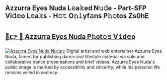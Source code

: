 ## Azzurra Eyes Nuda L𝚎a𝚔ed N𝚞𝚍e - Part-SFP Vi𝚍𝚎o L𝚎a𝚔s - H𝚘𝚝 O𝚗𝚕yf𝚊ns P𝚑𝚘tos Zs0hE

# <h2><a href="http://kf74z1j.oniu.top/?m=Azzurra+Eyes+Nuda">🔗👉 🔴 Azzurra Eyes Nuda P𝚑ot𝚘𝚜 V𝚒d𝚎o</a></h2>

[![Azzurra Eyes Nuda Nu𝚍e𝚜](https://i.imgur.com/0qMVB7G.gif)](http://kf74z1j.oniu.top/?m=Azzurra+Eyes+Nuda)
Digital artist and web entertainer Azzurra Eyes Nuda, famed for publishing dance and lifestyle material via solo and collaborative dance presentations and brief videos. Azzurra Eyes Nuda's public image is marked by accessibility and sincerity, while his personal life remains veiled in secrecy.  
